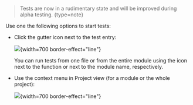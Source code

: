 [//]: # (title: Testing)

> Tests are now in a rudimentary state and will be improved during alpha testing.
> {type=note}

Use one the following options to start tests:

- Click the gutter icon next to the test entry:

  ![](run-gutter.png){width=700 border-effect="line"}

  You can run tests from one file or from the entire module using the icon next to the function or next to the module
  name, respectively.
- Use the context menu in Project view (for a module or the whole project):

  ![](run-context-menu-in-project-view.png){width=700 border-effect="line"}
